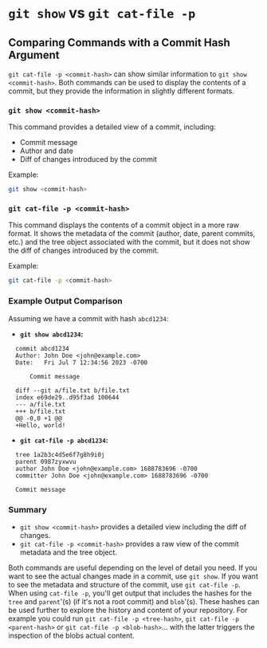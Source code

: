 # `git show` vs `git cat-file -p`

## Comparing Commands with a Commit Hash Argument
`git cat-file -p <commit-hash>` can show similar information to `git show <commit-hash>`. Both commands can be used to display the contents of a commit, but they provide the information in slightly different formats.

### `git show <commit-hash>`
This command provides a detailed view of a commit, including:
- Commit message
- Author and date
- Diff of changes introduced by the commit

Example:
```bash
git show <commit-hash>
```

### `git cat-file -p <commit-hash>`
This command displays the contents of a commit object in a more raw format. It shows the metadata of the commit (author, date, parent commits, etc.) and the tree object associated with the commit, but it does not show the diff of changes introduced by the commit.

Example:
```bash
git cat-file -p <commit-hash>
```

### Example Output Comparison
Assuming we have a commit with hash `abcd1234`:

- **`git show abcd1234`:**
```plaintext
  commit abcd1234
  Author: John Doe <john@example.com>
  Date:   Fri Jul 7 12:34:56 2023 -0700

      Commit message

  diff --git a/file.txt b/file.txt
  index e69de29..d95f3ad 100644
  --- a/file.txt
  +++ b/file.txt
  @@ -0,0 +1 @@
  +Hello, world!
```

- **`git cat-file -p abcd1234`:**
```plaintext
  tree 1a2b3c4d5e6f7g8h9i0j
  parent 0987zyxwvu
  author John Doe <john@example.com> 1688783696 -0700
  committer John Doe <john@example.com> 1688783696 -0700

  Commit message
```

### Summary

- `git show <commit-hash>` provides a detailed view including the diff of changes.
- `git cat-file -p <commit-hash>` provides a raw view of the commit metadata and the tree object.

Both commands are useful depending on the level of detail you need. If you want to see the actual changes made in a commit, use `git show`. If you want to see the metadata and structure of the commit, use `git cat-file -p`. 
When using `cat-file -p`, you'll get output that includes the hashes for the `tree` and `parent`'(s) (if it's not a root commit) and `blob`'(s). These hashes can be used further to explore the history and content of your repository. For example you could run `git cat-file -p <tree-hash>`, `git cat-file -p <parent-hash>` or `git cat-file -p <blob-hash>`… with the latter triggers the inspection of the blobs actual content.